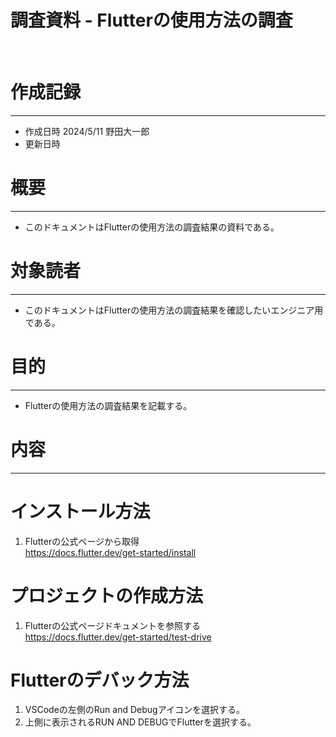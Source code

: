 # 調査資料 - Flutterの使用方法の調査
&nbsp;
# 作成記録
---
* 作成日時 2024/5/11 野田大一郎
* 更新日時
&nbsp;
# 概要
---
* このドキュメントはFlutterの使用方法の調査結果の資料である。
&nbsp;
# 対象読者
---
* このドキュメントはFlutterの使用方法の調査結果を確認したいエンジニア用である。
&nbsp;
# 目的
---
* Flutterの使用方法の調査結果を記載する。
&nbsp;

# 内容
---
# インストール方法
1. Flutterの公式ページから取得<br>
https://docs.flutter.dev/get-started/install

# プロジェクトの作成方法
1. Flutterの公式ページドキュメントを参照する<br>
https://docs.flutter.dev/get-started/test-drive

# Flutterのデバック方法
1. VSCodeの左側のRun and Debugアイコンを選択する。
2. 上側に表示されるRUN AND DEBUGでFlutterを選択する。